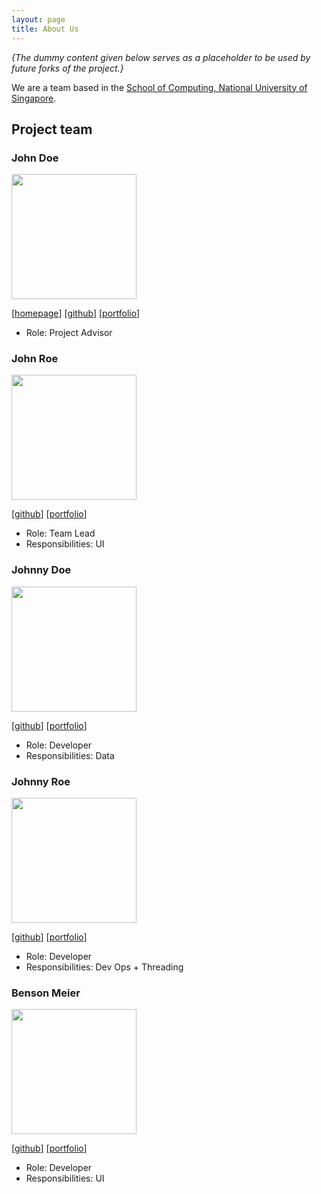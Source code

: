 ```yaml
---
layout: page
title: About Us
---
```


_{The dummy content given below serves as a placeholder to be used by future forks of the project.}_

We are a team based in the [School of Computing, National University of Singapore](http://www.comp.nus.edu.sg).

## Project team

### John Doe

<img src="images/damithc.jpg" width="200px">

[[homepage](http://www.comp.nus.edu.sg/~damithch)]
[[github](https://github.com/damithc)]
[[portfolio](team/johndoe.md)]

* Role: Project Advisor

### John Roe

<img src="images/lejolly.jpg" width="200px">

[[github](http://github.com/lejolly)]
[[portfolio](team/johndoe.md)]

* Role: Team Lead
* Responsibilities: UI

### Johnny Doe

<img src="images/yijinl.jpg" width="200px">

[[github](http://github.com/yijinl)] [[portfolio](team/johndoe.md)]

* Role: Developer
* Responsibilities: Data

### Johnny Roe

<img src="images/m133225.jpg" width="200px">

[[github](http://github.com/m133225)]
[[portfolio](team/johndoe.md)]

* Role: Developer
* Responsibilities: Dev Ops + Threading

### Benson Meier

<img src="images/yl_coder.jpg" width="200px">

[[github](http://github.com/yl-coder)]
[[portfolio](team/johndoe.md)]

* Role: Developer
* Responsibilities: UI
